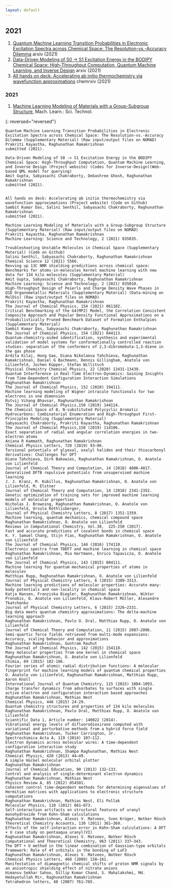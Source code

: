 ```yaml
---
layout: default
---
```


## 2021

1. [Quantum Machine Learning Transition Probabilities in Electronic Excitation Spectra across Chemical Space: The Resolution-vs.-Accuracy Dilemma](https://arxiv.org/abs/2110.11798) arxiv (2021)    
1. [Data-Driven Modeling of S0 -> S1 Excitation Energy in the BODIPY Chemical Space: High-Throughput Computation, Quantum Machine Learning, and Inverse Design](https://arxiv.org/abs/2110.05414) arxiv (2021)     
1. [All hands on deck: Accelerating ab initio thermochemistry via wavefunction approximations](https://doi.org/10.26434/chemrxiv.14524890.v1) chemrxiv (2021)     

### 2021
1. [Machine Learning Modeling of Materials with a Group-Subgroup Structure](https://doi.org/10.1088/2632-2153/abffe9), Mach. Learn.: Sci. Technol.    

{: reversed="reversed"}

    Quantum Machine Learning Transition Probabilities in Electronic Excitation Spectra across Chemical Space: The Resolution-vs.-Accuracy Dilemma (Supplementary Material) (Raw input/output files on NOMAD)
    Prakriti Kayastha, Raghunathan Ramakrishnan
    submitted (2021).
    
    Data-Driven Modeling of S0 -> S1 Excitation Energy in the BODIPY Chemical Space: High-Throughput Computation, Quantum Machine Learning, and Inverse Design (Project website) (Codes for Inverse-Design)(Web-based QML model for querying)
    Amit Gupta, Sabyasachi Chakraborty, Debashree Ghosh, Raghunathan Ramakrishnan
    submitted (2021).
    
    
    All hands on deck: Accelerating ab initio thermochemistry via wavefunction approximations (Project website) (Code on Github)
    Sambit Kumar Das, Salini Senthil, Sabyasachi Chakraborty, Raghunathan Ramakrishnan
    submitted (2021).
    
    Machine Learning Modeling of Materials with a Group-Subgroup Structure (Supplementary Material) (Raw input/output files on NOMAD)
    Prakriti Kayastha, Raghunathan Ramakrishnan
    Machine Learning: Science and Technology, 2 (2021) 035035.
    
    Troubleshooting Unstable Molecules in Chemical Space (Supplementary Material) (Code on Github)
    Salini Senthil, Sabyasachi Chakraborty, Raghunathan Ramakrishnan
    Chemical Science 12 (2021) 5566.
    Revving up 13C NMR shielding predictions across chemical space: Benchmarks for atoms-in-molecules kernel machine learning with new data for 134 kilo molecules (Supplementary Material)
    Amit Gupta, Sabyasachi Chakraborty, Raghunathan Ramakrishnan
    Machine Learning: Science and Technology, 2 (2021) 035010.
    High-Throughput Design of Peierls and Charge Density Wave Phases in Q1D Organometallic Materials (Supplementary Material) (Data-mining on MolDis) (Raw input/output files on NOMAD)
    Prakriti Kayastha, Raghunathan Ramakrishnan
    The Journal of Chemical Physics, 154 (2021) 061102.
    Critical Benchmarking of the G4(MP2) Model, the Correlation Consistent Composite Approach and Popular Density Functional Approximations on a Probabilistically Pruned Benchmark Dataset of Formation Enthalpies (Supplementary Material)
    Sambit Kumar Das, Sabyasachi Chakraborty, Raghunathan Ramakrishnan
    The Journal of Chemical Physics, 154 (2021) 044113.
    Quantum-chemistry-aided identification, synthesis and experimental validation of model systems for conformationally controlled reaction studies: separation of the conformers of 2,3-dibromobuta-1,3-diene in the gas phase
    Ardita Kilaj, Hong Gao, Diana Nikolaeva Tahchieva, Raghunathan Ramakrishnan, Daniel G Bachmann, Dennis Gillingham, Anatole von Lilienfeld, Jochen Küpper, Stefan Willitsch
    Physical Chemistry Chemical Physics, 22 (2020) 13431-13439.
    Quantum Interference in Real-Time Electron-Dynamics: Gaining Insights from Time-Dependent Configuration Interaction Simulations
    Raghunathan Ramakrishnan
    The Journal of Chemical Physics, 152 (2020) 194111.
    Machine learning modeling of Wigner intracule functionals for two electrons in one dimension
    Rutvij Vihang Bhavsar, Raghunathan Ramakrishnan
    The Journal of Chemical Physics,150 (2019) 144114.
    The Chemical Space of B, N-substituted Polycyclic Aromatic Hydrocarbons: Combinatorial Enumeration and High-Throughput First-Principles Modeling (Supplementary Material)
    Sabyasachi Chakraborty, Prakriti Kayastha, Raghunathan Ramakrishnan
    The Journal of Chemical Physics,150 (2019) 114106.
    Exact separation of radial and angular correlation energies in two-electron atoms
    Anjana R Kammath, Raghunathan Ramakrishnan
    Chemical Physics Letters, 720 (2019) 93–96.
    Torsional potentials of glyoxal, oxalyl halides and their thiocarbonyl derivatives: Challenges for DFT
    Diana Tahchieva, Dirk Bakowies, Raghunathan Ramakrishnan, O. Anatole von Lilienfeld
    Journal of Chemical Theory and Computation, 14 (2018) 4806-4817.
    Generalized DFTB repulsive potentials from unsupervised machine learning
    J. J. Kranz, M. Kubillus, Raghunathan Ramakrishnan, O. Anatole von Lilienfeld, M. Elstner
    Journal of Chemical Theory and Computation, 14 (2018) 2341-2352.
    Genetic optimization of training sets for improved machine learning models of molecular properties
    Nicholas J. Browning, Raghunathan Ramakrishnan, O. Anatole von Lilienfeld, Ursula Röthlisberger,
    Journal of Physical Chemistry Letters, 8 (2017) 1351-1359.
    Machine learning, quantum mechanics, chemical compound space
    Raghunathan Ramakrishnan, O. Anatole von Lilienfeld
    Reviews in Computational Chemistry, Vol.30,  225-250 (2017).
    Fast and accurate predictions of covalent bonds in chemical space
    K. Y. Samuel Chang, Stijn Fias, Raghunathan Ramakrishnan, O. Anatole von Lilienfeld
    The Journal of Chemical Physics, 144 (2016) 174110.
    Electronic spectra from TDDFT and machine learning in chemical space
    Raghunathan Ramakrishnan, Mia Hartmann, Enrico Tapavicza, O. Anatole von Lilienfeld
    The Journal of Chemical Physics, 143 (2015) 084111.
    Machine learning for quantum mechanical properties of atoms in molecules
    Matthias Rupp, Raghunathan Ramakrishnan, O. Anatole von Lilienfeld
    Journal of Physical Chemistry Letters, 6 (2015) 3309-3313.
    Machine learning predictions of molecular properties: Accurate many-body potentials and non-locality in chemical space
    Katja Hansen, Franziska Biegler, Raghunathan Ramakrishnan, Wiktor Pronobis, O. Anatole von Lilienfeld, Klaus-Robert Müller, Alexandre Tkatchenko
    Journal of Physical Chemistry Letters, 6 (2015) 2326–2331.
    Big data meets quantum chemistry approximations: The delta-machine learning approach
    Raghunathan Ramakrishnan, Pavlo O. Dral, Matthias Rupp, O. Anatole von Lilienfeld
    Journal of Chemical Theory and Computation, 11 (2015) 2087–2096.
    Semi-quartic force fields retrieved from multi-mode expansions: Accuracy, scaling behavior and approximations
    Raghunathan Ramakrishnan, Guntram Rauhut
    The Journal of Chemical Physics, 142 (2015) 154118.
    Many molecular properties from one kernel in chemical space
    Raghunathan Ramakrishnan, O. Anatole von Lilienfeld
    Chimia, 69 (2015) 182-186.
    Fourier series of atomic radial distribution functions: A molecular fingerprint for machine learning models of quantum chemical properties
    O. Anatole von Lilienfeld, Raghunathan Ramakrishnan, Matthias Rupp, Aaron Knoll
    International Journal of Quantum Chemistry, 115 (2015) 1084-1093.
    Charge transfer dynamics from adsorbates to surfaces with single active electron and configuration interaction based approaches
    Raghunathan Ramakrishnan, Mathias Nest
    Chemical Physics, 446 (2015) 24-29.
    Quantum chemistry structures and properties of 134 kilo molecules
    Raghunathan Ramakrishnan, Pavlo Dral, Matthias Rupp, O. Anatole von Lilienfeld
    Scientific Data 1, Article number: 140022 (2014).
    Vibrational energy levels of difluorodioxirane computed with variational and perturbative methods from a hybrid force field
    Raghunathan Ramakrishnan, Tucker Carrington, Jr.
    Spectrochimica Acta A, 119 (2014) 107–112.
    Electron dynamics across molecular wires: A time-dependent configuration interaction study
    Raghunathan Ramakrishnan, Shampa Raghunathan, Mathias Nest
    Chemical Physics, 420 (2013) 44–49.
    A simple Hückel molecular orbital plotter
    Raghunathan Ramakrishnan
    Journal of Chemical Education, 90 (2013) 132–133.
    Control and analysis of single-determinant electron dynamics
    Raghunathan Ramakrishnan, Mathias Nest
    Physics Review A, 85 (2012) 054501.
    Coherent control time-dependent methods for determining eigenvalues of Hermitian matrices with applications to electronic structure computations
    Raghunathan Ramakrishnan, Mathias Nest, Eli Pollak
    Molecular Physics, 110 (2012) 861–873.
    Self-interaction artifacts on structural features of uranyl monohydroxide from Kohn-Sham calculations
    Raghunathan Ramakrishnan, Alexei V. Matveev, Sven Krüger, Notker Rösch
    Theoretical Chemistry Accounts, 130 (2011) 361–369.
    Effects of the self-interaction error in Kohn-Sham calculations: A DFT + U case study on pentaaqua uranyl(VI)
    Raghunathan Ramakrishnan, Alexei V. Matveev, Notker Rösch
    Computational and Theoretical Chemistry, 963 (2011) 337–343.
    The DFT + U method in the linear combination of Gaussian-type orbitals framework: Role of 4f orbitals in the bonding of LuF3
    Raghunathan Ramakrishnan, Alexei V. Matveev, Notker Rösch
    Chemical Physics Letters, 468 (2009) 158–161.
    Manifestation of diamagnetic chemical shifts of proton NMR signals by an anisotropic shielding effect of nitrate anions
    Himansu Sekhar Sahoo, Dillip Kumar Chand, S. Mahalakshmi, Md. Hedayetullah Mir, Raghunathan Ramakrishnan
    Tetrahedron letters, 48 (2007) 761–765.




